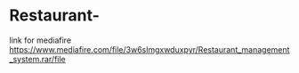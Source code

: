 # Restaurant-
link for mediafire
https://www.mediafire.com/file/3w6slmgxwduxpyr/Restaurant_management_system.rar/file

